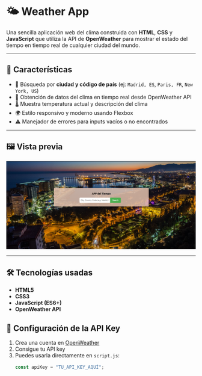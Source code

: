 # 🌤️ Weather App

Una sencilla aplicación web del clima construida con **HTML**, **CSS** y **JavaScript** que utiliza la API de **OpenWeather** para mostrar el estado del tiempo en tiempo real de cualquier ciudad del mundo.

---

## 🚀 Características

- 🔎 Búsqueda por **ciudad y código de país** (ej: `Madrid, ES`, `Paris, FR`, `New York, US`)
- 📡 Obtención de datos del clima en tiempo real desde OpenWeather API
- 🌡️ Muestra temperatura actual y descripción del clima
- 🌍 Estilo responsivo y moderno usando Flexbox
- ⚠️ Manejador de errores para inputs vacíos o no encontrados

---

## 🖼️ Vista previa

![alt text](image.png)

---

## 🛠️ Tecnologías usadas

- **HTML5**
- **CSS3**
- **JavaScript (ES6+)**
- **OpenWeather API**


## 🔑 Configuración de la API Key

1. Crea una cuenta en [OpenWeather](https://openweathermap.org/api)
2. Consigue tu API key
3. Puedes usarla directamente en `script.js`:
   ```js
   const apiKey = "TU_API_KEY_AQUÍ";

